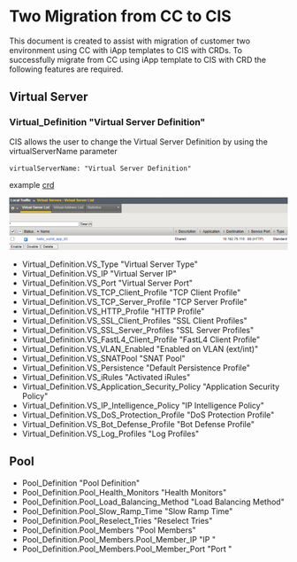# Two Migration from CC to CIS

This document is created to assist with migration of customer two environment using CC with iApp templates to CIS with CRDs. To successfully migrate from CC using iApp template to CIS with CRD the following features are required. 

##  Virtual Server

### Virtual_Definition "Virtual Server Definition"

CIS allows the user to change the Virtual Server Definition by using the virtualServerName parameter

    virtualServerName: "Virtual Server Definition"

example [crd](https://github.com/mdditt2000/kubernetes-1-19/blob/master/cis%202.3/github/two/crd/virtual-definition/vs-virtual-defintion.yaml)

![diagram](https://github.com/mdditt2000/kubernetes-1-19/blob/master/cis%202.3/github/two/diagrams/2021-03-16_15-29-06.png)

 
* Virtual_Definition.VS_Type "Virtual Server Type"
* Virtual_Definition.VS_IP "Virtual Server IP"
* Virtual_Definition.VS_Port "Virtual Server Port"
* Virtual_Definition.VS_TCP_Client_Profile "TCP Client Profile"
* Virtual_Definition.VS_TCP_Server_Profile "TCP Server Profile"
* Virtual_Definition.VS_HTTP_Profile "HTTP Profile" 
* Virtual_Definition.VS_SSL_Client_Profiles "SSL Client Profiles"
* Virtual_Definition.VS_SSL_Server_Profiles "SSL Server Profiles"
* Virtual_Definition.VS_FastL4_Client_Profile "FastL4 Client Profile"
* Virtual_Definition.VS_VLAN_Enabled "Enabled on VLAN (ext/int)"
* Virtual_Definition.VS_SNATPool "SNAT Pool"
* Virtual_Definition.VS_Persistence "Default Persistence Profile"
* Virtual_Definition.VS_iRules "Activated iRules"
* Virtual_Definition.VS_Application_Security_Policy "Application Security Policy"
* Virtual_Definition.VS_IP_Intelligence_Policy "IP Intelligence Policy"
* Virtual_Definition.VS_DoS_Protection_Profile "DoS Protection Profile"
* Virtual_Definition.VS_Bot_Defense_Profile "Bot Defense Profile"
* Virtual_Definition.VS_Log_Profiles "Log Profiles"

##  Pool

* Pool_Definition "Pool Definition"
* Pool_Definition.Pool_Health_Monitors "Health Monitors"
* Pool_Definition.Pool_Load_Balancing_Method "Load Balancing Method"
* Pool_Definition.Pool_Slow_Ramp_Time "Slow Ramp Time"
* Pool_Definition.Pool_Reselect_Tries "Reselect Tries"
* Pool_Definition.Pool_Members "Pool Members"
* Pool_Definition.Pool_Members.Pool_Member_IP "IP "
* Pool_Definition.Pool_Members.Pool_Member_Port "Port "

